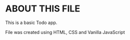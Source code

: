 # ABOUT THIS FILE

This is a basic Todo app.

File was created using HTML, CSS and Vanilla JavaScript
